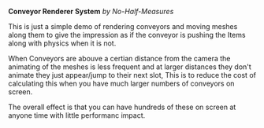 **Conveyor Renderer System**
*by No-Half-Measures*

This is just a simple demo of rendering conveyors and moving meshes along them to give the impression as if the conveyor is pushing the Items along with physics when it is not.

When Conveyors are abouve a certian distance from the camera the animating of the meshes is less frequent and at larger distances they don't animate they just appear/jump to their next slot, This is to reduce the cost of calculating this when you have much larger numbers of conveyors on screen.

The overall effect is that you can have hundreds of these on screen at anyone time with little performanc impact.
